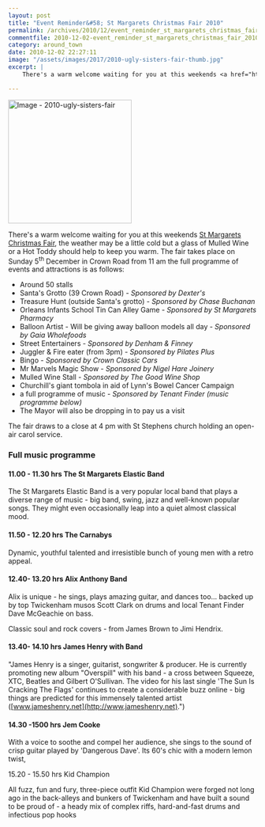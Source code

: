 ```yaml
---
layout: post
title: "Event Reminder&#58; St Margarets Christmas Fair 2010"
permalink: /archives/2010/12/event_reminder_st_margarets_christmas_fair_2010.html
commentfile: 2010-12-02-event_reminder_st_margarets_christmas_fair_2010
category: around_town
date: 2010-12-02 22:27:11
image: "/assets/images/2017/2010-ugly-sisters-fair-thumb.jpg"
excerpt: |
    There's a warm welcome waiting for you at this weekends <a href="https://stmargarets.london/event/fair/200705142573,">St Margarets Christmas Fair</a> the weather may be a little cold but a glass of Mulled Wine or a Hot Toddy should help to keep you warm. The fair takes place on Sunday 5<sup>th</sup> December in Crown Road from 11 am.

---
```


<a href="/assets/images/2017/2010-ugly-sisters-fair.jpg" title="Click for a larger image"><img src="/assets/images/2017/2010-ugly-sisters-fair-thumb.jpg" width="250" alt="Image - 2010-ugly-sisters-fair"  class="photo right"/></a>

There's a warm welcome waiting for you at this weekends [St Margarets Christmas Fair](/event/fair/200705142573), the weather may be a little cold but a glass of Mulled Wine or a Hot Toddy should help to keep you warm. The fair takes place on Sunday 5<sup>th</sup> December in Crown Road from 11 am the full programme of events and attractions is as follows:

-   Around 50 stalls
-   Santa's Grotto (39 Crown Road) - *Sponsored by Dexter's*
-   Treasure Hunt (outside Santa's grotto) - *Sponsored by Chase Buchanan*
-   Orleans Infants School Tin Can Alley Game - *Sponsored by St Margarets Pharmacy*
-   Balloon Artist - Will be giving away balloon models all day - *Sponsored by Gaia Wholefoods*
-   Street Entertainers - *Sponsored by Denham & Finney*
-   Juggler & Fire eater (from 3pm) - *Sponsored by Pilates Plus*
-   Bingo - *Sponsored by Crown Classic Cars*
-   Mr Marvels Magic Show - *Sponsored by Nigel Hare Joinery*
-   Mulled Wine Stall - *Sponsored by The Good Wine Shop*
-   Churchill's giant tombola in aid of Lynn's Bowel Cancer Campaign
-   a full programme of music - *Sponsored by Tenant Finder (music programme below)*
-   The Mayor will also be dropping in to pay us a visit

The fair draws to a close at 4 pm with St Stephens church holding an open-air carol service.

### Full music programme

#### 11.00 - 11.30 hrs The St Margarets Elastic Band

The St Margarets Elastic Band is a very popular local band that plays a diverse range of music - big band, swing, jazz and well-known popular songs. They might even occasionally leap into a quiet almost classical mood.

#### 11.50 - 12.20 hrs The Carnabys

Dynamic, youthful talented and irresistible bunch of young men with a retro appeal.

#### 12.40- 13.20 hrs Alix Anthony Band

Alix is unique - he sings, plays amazing guitar, and dances too... backed up by top Twickenham musos Scott Clark on drums and local Tenant Finder Dave McGeachie on bass.

Classic soul and rock covers - from James Brown to Jimi Hendrix.

#### 13.40- 14.10 hrs James Henry with Band

"James Henry is a singer, guitarist, songwriter & producer. He is currently promoting new album "Overspill" with his band - a cross between Squeeze, XTC, Beatles and Gilbert O'Sullivan. The video for his last single 'The Sun Is Cracking The Flags' continues to create a considerable buzz online - big things are predicted for this immensely talented artist ([www.jameshenry.net](http://www.jameshenry.net).")

#### 14.30 -1500 hrs Jem Cooke

With a voice to soothe and compel her audience, she sings to the sound of crisp guitar played by 'Dangerous Dave'. Its 60's chic with a modern lemon twist,

15.20 - 15.50 hrs Kid Champion

All fuzz, fun and fury, three-piece outfit Kid Champion were forged not long ago in the back-alleys and bunkers of Twickenham and have built a sound to be proud of - a heady mix of complex riffs, hard-and-fast drums and infectious pop hooks
